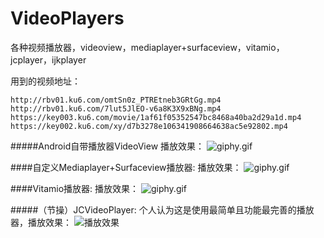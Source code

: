 # VideoPlayers
各种视频播放器，videoview，mediaplayer+surfaceview，vitamio，jcplayer，ijkplayer

用到的视频地址：
```
http://rbv01.ku6.com/omtSn0z_PTREtneb3GRtGg.mp4
http://rbv01.ku6.com/7lut5JlEO-v6a8K3X9xBNg.mp4
https://key003.ku6.com/movie/1af61f05352547bc8468a40ba2d29a1d.mp4
https://key002.ku6.com/xy/d7b3278e106341908664638ac5e92802.mp4
```

#####Android自带播放器VideoView
播放效果：
![giphy.gif](http://upload-images.jianshu.io/upload_images/8669504-ec7c83a4d12bcffb.gif?imageMogr2/auto-orient/strip%7CimageView2/2/w/1240)

####自定义Mediaplayer+Surfaceview播放器:
播放效果：
![giphy.gif](http://upload-images.jianshu.io/upload_images/8669504-ad0b9f5340e988bb.gif?imageMogr2/auto-orient/strip%7CimageView2/2/w/1240)

####Vitamio播放器:
播放效果：
![giphy.gif](http://upload-images.jianshu.io/upload_images/8669504-9075d02c9f097c97.gif?imageMogr2/auto-orient/strip%7CimageView2/2/w/1240)

#####（节操）JCVideoPlayer:
个人认为这是使用最简单且功能最完善的播放器，播放效果：
![播放效果](http://upload-images.jianshu.io/upload_images/8669504-4f8a69addf7dc308.gif?imageMogr2/auto-orient/strip%7CimageView2/2/w/1240)
